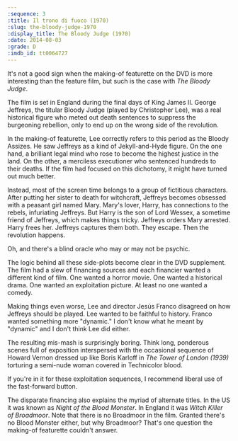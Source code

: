 ```yaml
---
:sequence: 3
:title: Il trono di fuoco (1970)
:slug: the-bloody-judge-1970
:display_title: The Bloody Judge (1970)
:date: 2014-08-03
:grade: D
:imdb_id: tt0064727
---
```


It's not a good sign when the making-of featurette on the DVD is more interesting than the feature film, but such is the case with _The Bloody Judge_.

The film is set in England during the final days of King James II. George Jeffreys, the titular Bloody Judge (played by Christopher Lee), was a real historical figure who meted out death sentences to suppress the burgeoning rebellion, only to end up on the wrong side of the revolution.

In the making-of featurette, Lee correctly refers to this period as the Bloody Assizes. He saw Jeffreys as a kind of Jekyll-and-Hyde figure. On the one hand, a brilliant legal mind who rose to become the highest justice in the land. On the other, a merciless executioner who sentenced hundreds to their deaths. If the film had focused on this dichotomy, it might have turned out much better.

Instead, most of the screen time belongs to a group of fictitious characters. After putting her sister to death for witchcraft, Jeffreys becomes obsessed with a peasant girl named Mary. Mary's lover, Harry, has connections to the rebels, infuriating Jeffreys. But Harry is the son of Lord Wessex, a sometime friend of Jeffreys, which makes things tricky. Jeffreys orders Mary arrested. Harry frees her. Jeffreys captures them both. They escape. Then the revolution happens.

Oh, and there's a blind oracle who may or may not be psychic.

The logic behind all these side-plots become clear in the DVD supplement. The film had a slew of financing sources and each financier wanted a different kind of film. One wanted a horror movie. One wanted a historical drama. One wanted an exploitation picture. At least no one wanted a comedy.

Making things even worse, Lee and director Jesús Franco disagreed on how Jeffreys should be played. Lee wanted to be faithful to history.  Franco wanted something more "dynamic." I don't know what he meant by "dynamic" and I don't think Lee did either.

The resulting mis-mash is surprisingly boring. Think long, ponderous scenes full of exposition interspersed with the occasional sequence of Howard Vernon dressed up like Boris Karloff in _The Tower of London (1939)_ torturing a semi-nude woman covered in Technicolor blood.

If you're in it for these exploitation sequences, I recommend liberal use of the fast-forward button.

The disparate financing also explains the myriad of alternate titles. In the US it was known as _Night of the Blood Monster_. In England it was _Witch Killer of Broadmoor_. Note that there is no Broadmoor in the film. Granted there's no Blood Monster either, but why Broadmoor? That's one question the making-of featurette couldn't answer.